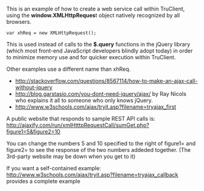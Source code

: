 This is an example of how to create a web service call within TruClient, 
using the **window.XMLHttpReques**t object natively recognized by all browsers.

```
var xhReq = new XMLHttpRequest();
```

This is used instead of calls to the **$.query** functions in the jQuery library 
(which most front-end JavaScript developers blindly adopt today) 
in order to minimize memory use and for quicker execution within TruClient.

Other examples use a different name than xhReq.
* http://stackoverflow.com/questions/8567114/how-to-make-an-ajax-call-without-jquery
* http://blog.garstasio.com/you-dont-need-jquery/ajax/  by Ray Nicols who explains it all to someone who only knows jQuery.
* http://www.w3schools.com/ajax/tryit.asp?filename=tryajax_first

A public website that responds to sample REST API calls is:
http://ajaxify.com/run/xmlHtttpRequestCall/sumGet.php?figure1=5&figure2=10

You can change the numbers 5 and 10 specified to the right of figure1= and figure2=
to see the response of the two numbers addeded together.
(The 3rd-party website may be down when you get to it)

If you want a self-contained example:
http://www.w3schools.com/ajax/tryit.asp?filename=tryajax_callback provides a complete example
